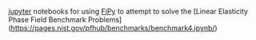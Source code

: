 [jupyter](http://jupyter.org/) notebooks for using 
[FiPy](https://www.ctcms.nist.gov/fipy) to attempt to solve the 
[Linear Elasticity Phase Field Benchmark Problems]
(https://pages.nist.gov/pfhub/benchmarks/benchmark4.ipynb/)